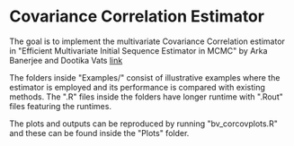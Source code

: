 
<!-- README.md is generated from README.Rmd. Please edit that file -->

# Covariance Correlation Estimator

<!-- badges: start -->
<!-- badges: end -->

The goal is to implement the multivariate Covariance Correlation estimator in 
"Efficient Multivariate Initial Sequence Estimator in MCMC" by Arka Banerjee and Dootika Vats [link](http://arxiv.org/abs/2406.15874)

The folders inside "Examples/" consist of illustrative examples where the 
estimator is employed and its performance is compared with existing methods.
The ".R" files inside the folders have longer runtime with ".Rout" files 
featuring the runtimes.

The plots and outputs can be reproduced by running "bv_corcovplots.R" and these
can be found inside the "Plots" folder.
